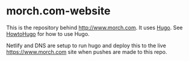 # morch.com-website

This is the repository behind http://www.morch.com. It uses
[Hugo](https://gohugo.io/). See [HowtoHugo](content/howto-hugo.md) for how to
use Hugo.

Netlify and DNS are setup to run hugo and deploy this to the live
https://www.morch.com site when pushes are made to this repo.
